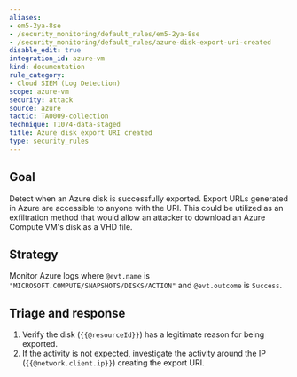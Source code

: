 ```yaml
---
aliases:
- em5-2ya-8se
- /security_monitoring/default_rules/em5-2ya-8se
- /security_monitoring/default_rules/azure-disk-export-uri-created
disable_edit: true
integration_id: azure-vm
kind: documentation
rule_category:
- Cloud SIEM (Log Detection)
scope: azure-vm
security: attack
source: azure
tactic: TA0009-collection
technique: T1074-data-staged
title: Azure disk export URI created
type: security_rules
---
```


## Goal
Detect when an Azure disk is successfully exported. Export URLs generated in Azure are accessible to anyone with the URI. This could be utilized as an exfiltration method that would allow an attacker to download an Azure Compute VM's disk as a VHD file.

## Strategy
Monitor Azure logs where `@evt.name` is `"MICROSOFT.COMPUTE/SNAPSHOTS/DISKS/ACTION"` and `@evt.outcome` is `Success`.

## Triage and response
1. Verify the disk (`{{@resourceId}}`) has a legitimate reason for being exported.
2. If the activity is not expected, investigate the activity around the IP (`{{@network.client.ip}}`) creating the export URI.
